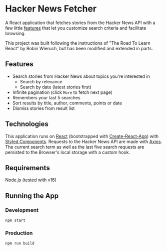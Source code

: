 # Hacker News Fetcher

A React application that fetches stories from the Hacker News API with a few little [features](#Features) that let you customize search criteria and facilitate browsing.

This project was built following the instructions of "The Road To Learn React" by Robin Wieruch, but has been modified and extended in parts.

## Features

- Search stories from Hacker News about topics you're interested in
    - Search by relevance
    - Search by date (latest stories first)
- Infinite pagination (click `More` to fetch next page)
- Remembers your last 5 searches
- Sort results by title, author, comments, points or date
- Dismiss stories from result list

## Technologies

This application runs on [React](https://reactjs.org/) (bootstrapped with [Create-React-App](https://create-react-app.dev/)) with [Styled Components](https://styled-components.com/). Requests to the Hacker News API are made with [Axios](https://axios-http.com/docs/intro). The current search term as well as the last five search requests are persisted to the Browser's local storage with a custom hook.

## Requirements

Node.js (tested with v16)

## Running the App

### Development

`npm start`

### Production

`npm run build`